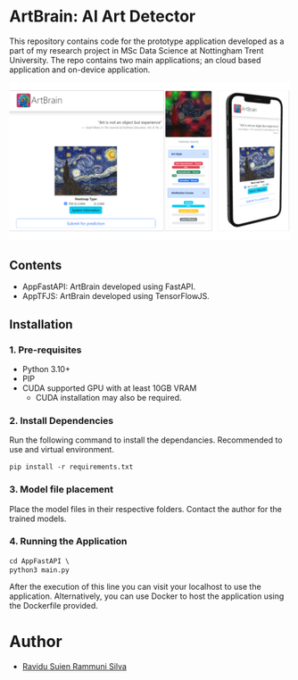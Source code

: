 # ArtBrain: AI Art Detector
This repository contains code for the prototype application developed as a part of my research project in MSc Data Science at Nottingham Trent University. The repo contains two main applications; an cloud based application and on-device application.

![ArtBrain Web Application Screenshots](/misc/ArtBrainApp.png?raw=true "ArtBrain Web Application")

## Contents
 - AppFastAPI: ArtBrain developed using FastAPI.
 - AppTFJS: ArtBrain developed using TensorFlowJS.

## Installation

### 1. Pre-requisites

- Python 3.10+
- PIP
- CUDA supported GPU with at least 10GB VRAM
  - CUDA installation may also be required.

### 2. Install Dependencies
Run the following command to install the dependancies. Recommended to use
and virtual environment.

   ```
   pip install -r requirements.txt
   ```

### 3. Model file placement

Place the model files in their respective folders. Contact the author for the trained models.

### 4. Running the Application

```
cd AppFastAPI \
python3 main.py
```

After the execution of this line you can visit your localhost to use the application. Alternatively, you can use Docker to host the application using the Dockerfile provided.

# Author
- [Ravidu Suien Rammuni Silva](mailto:ravidus.acv@gmail.com)
